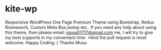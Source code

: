 # kite-wp
Responsive WordPress One Page Premium Theme using Bootstrap, Redux Rramework, Custom Meta Box,isotop etc..
If you need any help about using this theme, then please email: musa01717@gmail.com me, I will try to give my best supports in my convenient time. 
*And the pull request is most welcome.
Happy Coding :) 
Thanks
Musa
